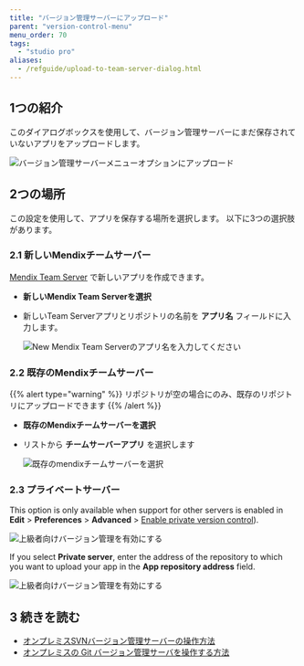 ```yaml
---
title: "バージョン管理サーバーにアップロード"
parent: "version-control-menu"
menu_order: 70
tags:
  - "studio pro"
aliases:
  - /refguide/upload-to-team-server-dialog.html
---
```


## 1つの紹介

このダイアログボックスを使用して、バージョン管理サーバーにまだ保存されていないアプリをアップロードします。

![バージョン管理サーバーメニューオプションにアップロード](attachments/upload-to-version-control/upload-to-version-control-server.png)

## 2つの場所

この設定を使用して、アプリを保存する場所を選択します。 以下に3つの選択肢があります。

### 2.1 新しいMendixチームサーバー

[Mendix Team Server](/developerportal/collaborate/team-server) で新しいアプリを作成できます。

* **新しいMendix Team Serverを選択**
* 新しいTeam Serverアプリとリポジトリの名前を **アプリ名** フィールドに入力します。

    ![New Mendix Team Serverのアプリ名を入力してください](attachments/upload-to-version-control/new-team-server-app.png)

### 2.2 既存のMendixチームサーバー

{{% alert type="warning" %}}
リポジトリが空の場合にのみ、既存のリポジトリにアップロードできます
{{% /alert %}}

* **既存のMendixチームサーバーを選択**
* リストから **チームサーバーアプリ** を選択します

    ![既存のmendixチームサーバーを選択](attachments/upload-to-version-control/existing-team-server-app.png)

### 2.3 プライベートサーバー

This option is only available when support for other servers is enabled in **Edit** > **Preferences** > **Advanced** > [Enable private version control](preferences-dialog#enable)).

![上級者向けバージョン管理を有効にする](attachments/upload-to-version-control/enable-private-version-control.png)

If you select **Private server**, enter the address of the repository to which you want to upload your app in the **App repository address** field.

![上級者向けバージョン管理を有効にする](attachments/upload-to-version-control/private-server-app.png)

## 3 続きを読む

* [オンプレミスSVNバージョン管理サーバーの操作方法](/howto/collaboration-requirements-management/on-premises-svn-howto)
* [オンプレミスの Git バージョン管理サーバを操作する方法](/howto/collaboration-requirements-management/on-premises-git-howto)
